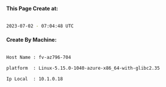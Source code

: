 
   
#### This Page Create at:

```bash

2023-07-02 - 07:04:48 UTC

```

#### Create By Machine:

```bash

Host Name : fv-az796-704

platform  : Linux-5.15.0-1040-azure-x86_64-with-glibc2.35

Ip Local  : 10.1.0.18

```

